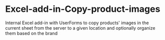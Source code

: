 # Excel-add-in-Copy-product-images
Internal Excel add-in with UserForms to copy products' images in the current sheet from the server to a given location and optionally organize them based on the brand
